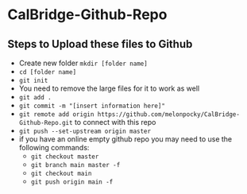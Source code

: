 # CalBridge-Github-Repo

## Steps to Upload these files to Github
 - Create new folder `mkdir [folder name]`
 - `cd [folder name]`
 - `git init`
 - You need to remove the large files for it to work as well 
 - `git add .`
 - `git commit -m "[insert information here]"`
 - `git remote add origin https://github.com/melonpocky/CalBridge-Github-Repo.git` to connect with this repo
 - `git push --set-upstream origin master`
 - if you have an online empty github repo you may need to use the following commands:
   - `git checkout master`
   - `git branch main master -f`
   - `git checkout main`
   - `git push origin main -f`
